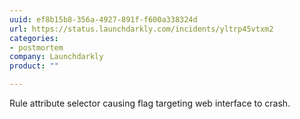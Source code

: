 ```yaml
---
uuid: ef8b15b8-356a-4927-891f-f600a338324d
url: https://status.launchdarkly.com/incidents/yltrp45vtxm2
categories:
- postmortem
company: Launchdarkly
product: ""

---
```


Rule attribute selector causing flag targeting web interface to crash.

